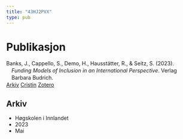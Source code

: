 ```yaml
---
title: "43HJ2PVX"
type: pub
---
```

<h1>Publikasjon</h1>
<article id="csl-bib-container-43HJ2PVX" class="csl-bib-container">
  <div class="csl-bib-body" style="line-height: 1.35; padding-left: 1em; text-indent:-1em;">
  <div class="csl-entry">Banks, J., Cappello, S., Demo, H., Hausst&#xE4;tter, R., &amp; Seitz, S. (2023). <i>Funding Models of Inclusion in an International Perspective</i>. Verlag Barbara Budrich.</div>
</div>
  <div class="csl-bib-buttons">
    <a href="#taxonomy-article-43HJ2PVX" class="csl-bib-button">Arkiv</a>
    <a href alt="Cristin URL" class="csl-bib-button">Cristin</a>
    <a href alt="Zotero URL" class="csl-bib-button">Zotero</a>
  </div>
  <div id="csl-bib-meta-container-43HJ2PVX"></div>
</article>
<div id="csl-bib-meta-43HJ2PVX" class="csl-bib-meta">
  <article id="taxonomy-article-43HJ2PVX" class="taxonomy-article">
    <h1>Arkiv</h1>
    <ul>
      <li>Høgskolen i Innlandet</li>
      <li>2023</li>
      <li>Mai</li>
    </ul>
  </article>
</div>
